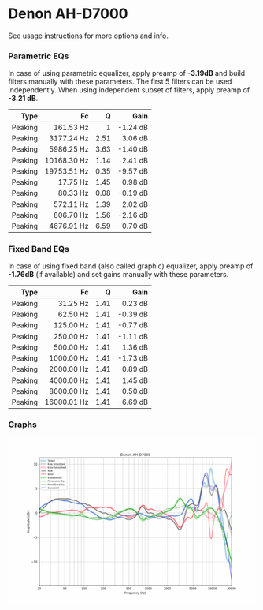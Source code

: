 # Denon AH-D7000
See [usage instructions](https://github.com/jaakkopasanen/AutoEq#usage) for more options and info.

### Parametric EQs
In case of using parametric equalizer, apply preamp of **-3.19dB** and build filters manually
with these parameters. The first 5 filters can be used independently.
When using independent subset of filters, apply preamp of **-3.21 dB**.

| Type    | Fc          |    Q | Gain     |
|--------:|------------:|-----:|---------:|
| Peaking | 161.53 Hz   | 1    | -1.24 dB |
| Peaking | 3177.24 Hz  | 2.51 | 3.06 dB  |
| Peaking | 5986.25 Hz  | 3.63 | -1.40 dB |
| Peaking | 10168.30 Hz | 1.14 | 2.41 dB  |
| Peaking | 19753.51 Hz | 0.35 | -9.57 dB |
| Peaking | 17.75 Hz    | 1.45 | 0.98 dB  |
| Peaking | 80.33 Hz    | 0.08 | -0.19 dB |
| Peaking | 572.11 Hz   | 1.39 | 2.02 dB  |
| Peaking | 806.70 Hz   | 1.56 | -2.16 dB |
| Peaking | 4676.91 Hz  | 6.59 | 0.70 dB  |

### Fixed Band EQs
In case of using fixed band (also called graphic) equalizer, apply preamp of **-1.76dB**
(if available) and set gains manually with these parameters.

| Type    | Fc          |    Q | Gain     |
|--------:|------------:|-----:|---------:|
| Peaking | 31.25 Hz    | 1.41 | 0.23 dB  |
| Peaking | 62.50 Hz    | 1.41 | -0.39 dB |
| Peaking | 125.00 Hz   | 1.41 | -0.77 dB |
| Peaking | 250.00 Hz   | 1.41 | -1.11 dB |
| Peaking | 500.00 Hz   | 1.41 | 1.36 dB  |
| Peaking | 1000.00 Hz  | 1.41 | -1.73 dB |
| Peaking | 2000.00 Hz  | 1.41 | 0.89 dB  |
| Peaking | 4000.00 Hz  | 1.41 | 1.45 dB  |
| Peaking | 8000.00 Hz  | 1.41 | 0.50 dB  |
| Peaking | 16000.01 Hz | 1.41 | -6.69 dB |

### Graphs
![](./Denon%20AH-D7000.png)